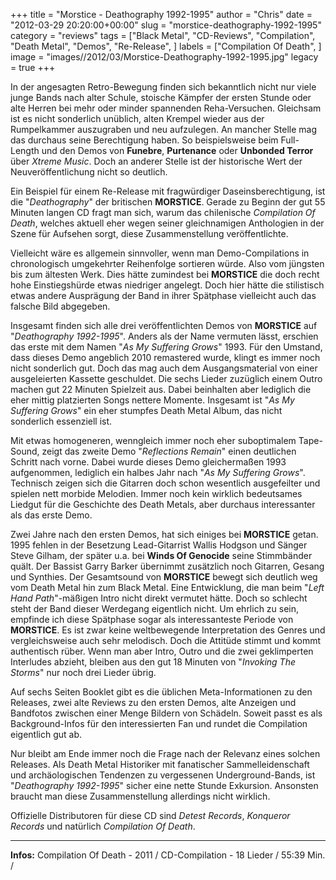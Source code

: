 +++
title = "Morstice - Deathography 1992-1995"
author = "Chris"
date = "2012-03-29 20:20:00+00:00"
slug = "morstice-deathography-1992-1995"
category = "reviews"
tags = ["Black Metal", "CD-Reviews", "Compilation", "Death Metal", "Demos", "Re-Release", ]
labels = ["Compilation Of Death", ]
image = "images//2012/03/Morstice-Deathography-1992-1995.jpg"
legacy = true
+++

In der angesagten Retro-Bewegung finden sich bekanntlich nicht nur viele junge Bands nach alter Schule, stoische Kämpfer der ersten Stunde oder alte Herren bei mehr oder minder spannenden Reha-Versuchen. Gleichsam ist es nicht sonderlich unüblich, alten Krempel wieder aus der Rumpelkammer auszugraben und neu aufzulegen. An mancher Stelle mag das durchaus seine Berechtigung haben. So beispielsweise beim Full-Length und den Demos von **Funebre**, **Purtenance** oder **Unbonded Terror** über _Xtreme Music_. Doch an anderer Stelle ist der historische Wert der Neuveröffentlichung nicht so deutlich.

Ein Beispiel für einem Re-Release mit fragwürdiger Daseinsberechtigung, ist die "_Deathography_" der britischen **MORSTICE**. Gerade zu Beginn der gut 55 Minuten langen CD fragt man sich, warum das chilenische _Compilation Of Death_, welches aktuell eher wegen seiner gleichnamigen Anthologien in der Szene für Aufsehen sorgt, diese Zusammenstellung veröffentlichte.

Vielleicht wäre es allgemein sinnvoller, wenn man Demo-Compilations in chronologisch umgekehrter Reihenfolge sortieren würde. Also vom jüngsten bis zum ältesten Werk. Dies hätte zumindest bei **MORSTICE** die doch recht hohe Einstiegshürde etwas niedriger angelegt. Doch hier hätte die stilistisch etwas andere Ausprägung der Band in ihrer Spätphase vielleicht auch das falsche Bild abgegeben.

Insgesamt finden sich alle drei veröffentlichten Demos von **MORSTICE** auf "_Deathography 1992-1995_". Anders als der Name vermuten lässt, erschien das erste mit dem Namen "_As My Suffering Grows_" 1993. Für den Umstand, dass dieses Demo angeblich 2010 remastered wurde, klingt es immer noch nicht sonderlich gut. Doch das mag auch dem Ausgangsmaterial von einer ausgeleierten Kassette geschuldet. Die sechs Lieder zuzüglich einem Outro machen gut 22 Minuten Spielzeit aus. Dabei beinhalten aber lediglich die eher mittig platzierten Songs nettere Momente. Insgesamt ist "_As My Suffering Grows_" ein eher stumpfes Death Metal Album, das nicht sonderlich essenziell ist.

Mit etwas homogeneren, wenngleich immer noch eher suboptimalem Tape-Sound, zeigt das zweite Demo "_Reflections Remain_" einen deutlichen Schritt nach vorne. Dabei wurde dieses Demo gleichermaßen 1993 aufgenommen, lediglich ein halbes Jahr nach "_As My Suffering Grows_". Technisch zeigen sich die Gitarren doch schon wesentlich ausgefeilter und spielen nett morbide Melodien. Immer noch kein wirklich bedeutsames Liedgut für die Geschichte des Death Metals, aber durchaus interessanter als das erste Demo.

Zwei Jahre nach den ersten Demos, hat sich einiges bei **MORSTICE** getan. 1995 fehlen in der Besetzung Lead-Gitarrist Wallis Hodgson und Sänger Steve Gilham, der später u.a. bei **Winds Of Genocide** seine Stimmbänder quält. Der Bassist Garry Barker übernimmt zusätzlich noch Gitarren, Gesang und Synthies. Der Gesamtsound von **MORSTICE** bewegt sich deutlich weg vom Death Metal hin zum Black Metal. Eine Entwicklung, die man beim "_Left Hand Path_"-mäßigen Intro nicht direkt vermutet hätte. Doch so schlecht steht der Band dieser Werdegang eigentlich nicht. Um ehrlich zu sein, empfinde ich diese Spätphase sogar als interessanteste Periode von **MORSTICE**. Es ist zwar keine weltbewegende Interpretation des Genres und vergleichsweise auch sehr melodisch. Doch die Attitüde stimmt und kommt authentisch rüber. Wenn man aber Intro, Outro und die zwei geklimperten Interludes abzieht, bleiben aus den gut 18 Minuten von "_Invoking The Storms_" nur noch drei Lieder übrig.

Auf sechs Seiten Booklet gibt es die üblichen Meta-Informationen zu den Releases, zwei alte Reviews zu den ersten Demos, alte Anzeigen und Bandfotos zwischen einer Menge Bildern von Schädeln. Soweit passt es als Background-Infos für den interessierten Fan und rundet die Compilation eigentlich gut ab.

Nur bleibt am Ende immer noch die Frage nach der Relevanz eines solchen Releases. Als Death Metal Historiker mit fanatischer Sammelleidenschaft und archäologischen Tendenzen zu vergessenen Underground-Bands, ist "_Deathography 1992-1995_" sicher eine nette Stunde Exkursion. Ansonsten braucht man diese Zusammenstellung allerdings nicht wirklich.

Offizielle Distributoren für diese CD sind _Detest Records_, _Konqueror Records_ und natürlich _Compilation Of Death_.



---
**Infos:**
Compilation Of Death - 2011 / 
CD-Compilation - 18 Lieder / 55:39 Min. / 
